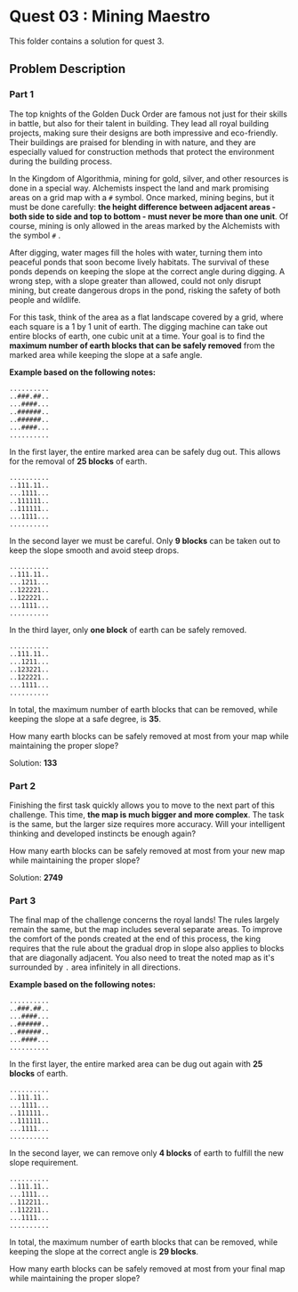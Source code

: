# Quest 03 : Mining Maestro

This folder contains a solution for quest 3.

## Problem Description

### Part 1

The top knights of the Golden Duck Order are famous not just for their skills in battle, but also for their talent in building. They lead all royal building projects, making sure their designs are both impressive and eco-friendly. Their buildings are praised for blending in with nature, and they are especially valued for construction methods that protect the environment during the building process.

In the Kingdom of Algorithmia, mining for gold, silver, and other resources is done in a special way. Alchemists inspect the land and mark promising areas on a grid map with a `#` symbol. Once marked, mining begins, but it must be done carefully: **the height difference between adjacent areas - both side to side and top to bottom - must never be more than one unit**. Of course, mining is only allowed in the areas marked by the Alchemists with the symbol `#` .

After digging, water mages fill the holes with water, turning them into peaceful ponds that soon become lively habitats. The survival of these ponds depends on keeping the slope at the correct angle during digging. A wrong step, with a slope greater than allowed, could not only disrupt mining, but create dangerous drops in the pond, risking the safety of both people and wildlife.

For this task, think of the area as a flat landscape covered by a grid, where each square is a 1 by 1 unit of earth. The digging machine can take out entire blocks of earth, one cubic unit at a time. Your goal is to find the **maximum number of earth blocks that can be safely removed** from the marked area while keeping the slope at a safe angle.

**Example based on the following notes:**

```
..........
..###.##..
...####...
..######..
..######..
...####...
..........
```

In the first layer, the entire marked area can be safely dug out. This allows for the removal of **25 blocks** of earth.

```
..........
..111.11..
...1111...
..111111..
..111111..
...1111...
..........
```

In the second layer we must be careful. Only **9 blocks** can be taken out to keep the slope smooth and avoid steep drops.

```
..........
..111.11..
...1211...
..122221..
..122221..
...1111...
..........
```

In the third layer, only **one block** of earth can be safely removed.

```
..........
..111.11..
...1211...
..123221..
..122221..
...1111...
..........
```

In total, the maximum number of earth blocks that can be removed, while keeping the slope at a safe degree, is **35**.

How many earth blocks can be safely removed at most from your map while maintaining the proper slope?

Solution: **133**

### Part 2

Finishing the first task quickly allows you to move to the next part of this challenge. This time, **the map is much bigger and more complex**. The task is the same, but the larger size requires more accuracy. Will your intelligent thinking and developed instincts be enough again?

How many earth blocks can be safely removed at most from your new map while maintaining the proper slope?

Solution: **2749**

### Part 3

The final map of the challenge concerns the royal lands! The rules largely remain the same, but the map includes several separate areas. To improve the comfort of the ponds created at the end of this process, the king requires that the rule about the gradual drop in slope also applies to blocks that are diagonally adjacent. You also need to treat the noted map as it's surrounded by  `.`  area infinitely in all directions.

**Example based on the following notes:**

```
..........
..###.##..
...####...
..######..
..######..
...####...
..........
```

In the first layer, the entire marked area can be dug out again with **25 blocks** of earth.

```
..........
..111.11..
...1111...
..111111..
..111111..
...1111...
..........
```

In the second layer, we can remove only **4 blocks** of earth to fulfill the new slope requirement.

```
..........
..111.11..
...1111...
..112211..
..112211..
...1111...
..........
```

In total, the maximum number of earth blocks that can be removed, while keeping the slope at the correct angle is **29 blocks**.

How many earth blocks can be safely removed at most from your final map while maintaining the proper slope?
